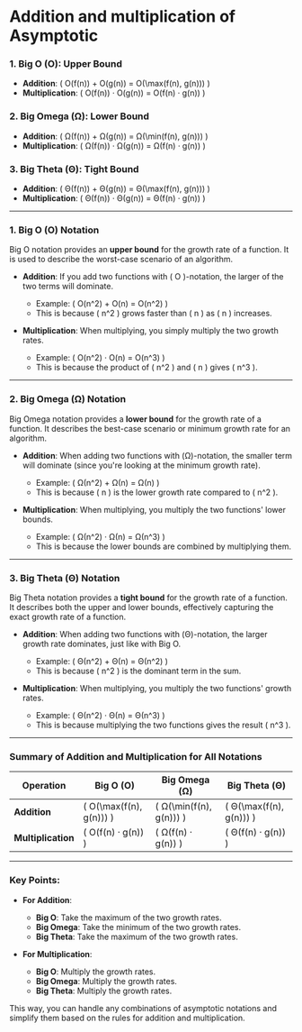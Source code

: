# Addition and multiplication of Asymptotic

### 1. **Big O (O)**: Upper Bound
- **Addition**: \( O(f(n)) + O(g(n)) = O(\max(f(n), g(n))) \)
- **Multiplication**: \( O(f(n)) · O(g(n)) = O(f(n) · g(n)) \)

### 2. **Big Omega (Ω)**: Lower Bound
- **Addition**: \( Ω(f(n)) + Ω(g(n)) = Ω(\min(f(n), g(n))) \)
- **Multiplication**: \( Ω(f(n)) · Ω(g(n)) = Ω(f(n) · g(n)) \)

### 3. **Big Theta (Θ)**: Tight Bound
- **Addition**: \( Θ(f(n)) + Θ(g(n)) = Θ(\max(f(n), g(n))) \)
- **Multiplication**: \( Θ(f(n)) · Θ(g(n)) = Θ(f(n) · g(n)) \)

---

### 1. **Big O (O) Notation**

Big O notation provides an **upper bound** for the growth rate of a function. It is used to describe the worst-case scenario of an algorithm.

- **Addition**: If you add two functions with \( O \)-notation, the larger of the two terms will dominate.
  - Example: \( O(n^2) + O(n) = O(n^2) \)
  - This is because \( n^2 \) grows faster than \( n \) as \( n \) increases.

- **Multiplication**: When multiplying, you simply multiply the two growth rates.
  - Example: \( O(n^2) · O(n) = O(n^3) \)
  - This is because the product of \( n^2 \) and \( n \) gives \( n^3 \).

---

### 2. **Big Omega (Ω) Notation**

Big Omega notation provides a **lower bound** for the growth rate of a function. It describes the best-case scenario or minimum growth rate for an algorithm.

- **Addition**: When adding two functions with \(Ω)-notation, the smaller term will dominate (since you're looking at the minimum growth rate).
  - Example: \( Ω(n^2) + Ω(n) = Ω(n) \)
  - This is because \( n \) is the lower growth rate compared to \( n^2 \).

- **Multiplication**: When multiplying, you multiply the two functions' lower bounds.
  - Example: \( Ω(n^2) · Ω(n) = Ω(n^3) \)
  - This is because the lower bounds are combined by multiplying them.

---

### 3. **Big Theta (Θ) Notation**

Big Theta notation provides a **tight bound** for the growth rate of a function. It describes both the upper and lower bounds, effectively capturing the exact growth rate of a function.

- **Addition**: When adding two functions with \(Θ)-notation, the larger growth rate dominates, just like with Big O.
  - Example: \( Θ(n^2) + Θ(n) = Θ(n^2) \)
  - This is because \( n^2 \) is the dominant term in the sum.

- **Multiplication**: When multiplying, you multiply the two functions' growth rates.
  - Example: \( Θ(n^2) · Θ(n) = Θ(n^3) \)
  - This is because multiplying the two functions gives the result \( n^3 \).

---

### Summary of Addition and Multiplication for All Notations

| **Operation**        | **Big O (O)**      | **Big Omega (Ω)**   | **Big Theta (Θ)**   |
|----------------------|--------------------|---------------------|---------------------|
| **Addition**          | \( O(\max(f(n), g(n))) \) | \( Ω(\min(f(n), g(n))) \) | \( Θ(\max(f(n), g(n))) \) |
| **Multiplication**    | \( O(f(n) · g(n)) \)    | \( Ω(f(n) · g(n)) \)   | \( Θ(f(n) · g(n)) \)   |

---

### Key Points:
- **For Addition**:
  - **Big O**: Take the maximum of the two growth rates.
  - **Big Omega**: Take the minimum of the two growth rates.
  - **Big Theta**: Take the maximum of the two growth rates.

- **For Multiplication**:
  - **Big O**: Multiply the growth rates.
  - **Big Omega**: Multiply the growth rates.
  - **Big Theta**: Multiply the growth rates.

This way, you can handle any combinations of asymptotic notations and simplify them based on the rules for addition and multiplication.

